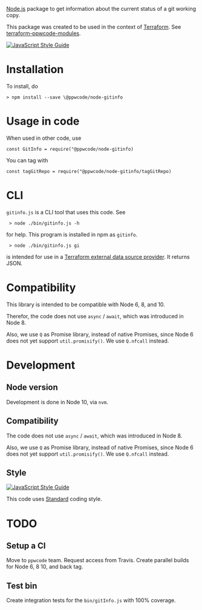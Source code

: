 [Node.js] package to get information about the current status of a git working copy.

This package was created to be used in the context of [Terraform]. See [terraform-ppwcode-modules].

[![JavaScript Style Guide](https://img.shields.io/badge/code_style-standard-brightgreen.svg)](https://standardjs.com)



Installation
============

To install, do

    > npm install --save \@ppwcode/node-gitinfo

    
    
Usage in code
=============    

When used in other code, use

    const GitInfo = require("@ppwcode/node-gitinfo)
     
You can tag with
     
    const tagGitRepo = require("@ppwcode/node-gitinfo/tagGitRepo)


    
CLI
===    
     
`gitinfo.js` is a CLI tool that uses this code. See
     
     > node ./bin/gitinfo.js -h
     
for help. This program is installed in npm as `gitinfo`.

     > node ./bin/gitinfo.js gi
     
is intended for use in a [Terraform external data source provider]. It returns JSON.



Compatibility
=============

This library is intended to be compatible with Node 6, 8, and 10.

Therefor, the code does not use `async` / `await`, which was introduced in Node 8.

Also, we use `Q` as Promise library, instead of native Promises, since Node 6 does not yet support `util.promisify()`.
We use `Q.nfcall` instead.



Development
===========

Node version
------------

Development is done in Node 10, via `nvm`.


Compatibility
-------------

The code does not use `async` / `await`, which was introduced in Node 8.

Also, we use `Q` as Promise library, instead of native Promises, since Node 6 does not yet support `util.promisify()`.
We use `Q.nfcall` instead.


Style
-----

[![JavaScript Style Guide](https://cdn.rawgit.com/standard/standard/master/badge.svg)](https://github.com/standard/standard)

This code uses [Standard] coding style.



TODO
====

Setup a CI
----------

Move to `ppwcode` team. Request access from Travis.
Create parallel builds for Node 6, 8 10, and back tag.


Test bin
--------

Create integration tests for the `bin/gitInfo.js` with 100% coverage.


[Terraform]: https://peopleware.atlassian.net/wiki/x/CwAvBg
[Node.js]: https://nodejs.org
[Terraform external data source provider]: https://www.terraform.io/docs/providers/external/data_source.html
[terraform-ppwcode-modules]: https://github.com/peopleware/terraform-ppwcode-modules
[Standard]: https://standardjs.com
